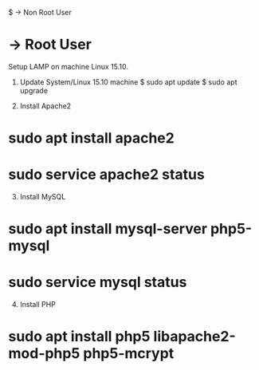 $ -> Non Root User
# -> Root User

Setup LAMP on machine Linux 15.10.
1. Update System/Linux 15.10 machine 
$ sudo apt update
$ sudo apt upgrade

2. Install Apache2
#	sudo apt install apache2 
# sudo service apache2 status


3. Install MySQL 
# sudo apt install mysql-server php5-mysql	 	
# sudo service mysql status

4. Install PHP
# sudo apt install php5 libapache2-mod-php5 php5-mcrypt



